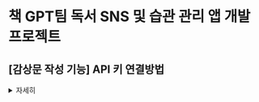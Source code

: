 # 책 GPT팀 독서 SNS 및 습관 관리 앱 개발 프로젝트

## [감상문 작성 기능] API 키 연결방법

<details><summary>자세히</summary>

### 1. ChatGPT API 연결

1. #### 맨 처음, `C:\MeltingBooks\` 위치에 있는 local.properties에 API 키를 추가 한다.

 ![image](https://github.com/user-attachments/assets/886c04a9-4cbb-4366-a7a9-0ec56d4c7ba8)

<API 키--노출주의!!!>

local.properties 열어서 아래 줄 그대로 맨 마지막 줄에 추가하기 

OPENAI_API_KEY=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




### 2. Google Firebase Console API 연결
1. #### 맨 처음, 아래 service.account.json파일을 `C:\MeltingBooks/app/src/main/assets/` 위치에 추가 한다.

   [service-account.json.json](https://github.com/user-attachments/files/19771882/service-account.json.json)



2. #### google.service.json 파일을 C:\MeltingBooks\app'  위치에 추가한다.

![image](https://github.com/user-attachments/assets/27abe55c-9e54-4618-8e33-b08479579851)

[google-services.json]
